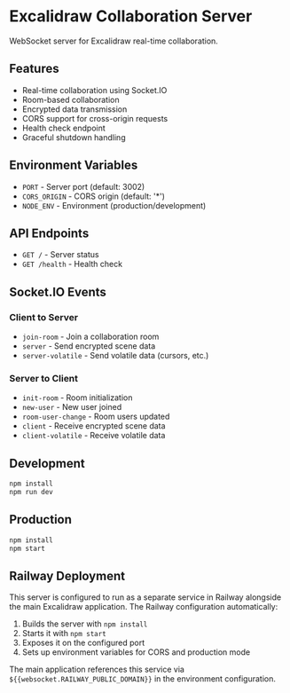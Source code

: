 # Excalidraw Collaboration Server

WebSocket server for Excalidraw real-time collaboration.

## Features

- Real-time collaboration using Socket.IO
- Room-based collaboration
- Encrypted data transmission
- CORS support for cross-origin requests
- Health check endpoint
- Graceful shutdown handling

## Environment Variables

- `PORT` - Server port (default: 3002)
- `CORS_ORIGIN` - CORS origin (default: '*')
- `NODE_ENV` - Environment (production/development)

## API Endpoints

- `GET /` - Server status
- `GET /health` - Health check

## Socket.IO Events

### Client to Server
- `join-room` - Join a collaboration room
- `server` - Send encrypted scene data
- `server-volatile` - Send volatile data (cursors, etc.)

### Server to Client
- `init-room` - Room initialization
- `new-user` - New user joined
- `room-user-change` - Room users updated
- `client` - Receive encrypted scene data
- `client-volatile` - Receive volatile data

## Development

```bash
npm install
npm run dev
```

## Production

```bash
npm install
npm start
```

## Railway Deployment

This server is configured to run as a separate service in Railway alongside the main Excalidraw application. The Railway configuration automatically:

1. Builds the server with `npm install`
2. Starts it with `npm start`
3. Exposes it on the configured port
4. Sets up environment variables for CORS and production mode

The main application references this service via `${{websocket.RAILWAY_PUBLIC_DOMAIN}}` in the environment configuration.